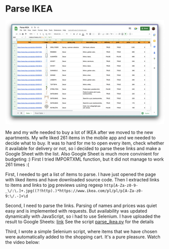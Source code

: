 # Parse IKEA

![](google_sheets_screenshot.png)

Me and my wife needed to buy a lot of IKEA after we moved to the new apartments. My wife liked 261 items in the mobile app and we needed to decide what to buy. It was to hard for me to open every item, check whether it available for delivery or not, so i decided to parse these links and make a Google Sheet with the list. Also Google Sheet is much more convinient for budgeting :)
First I tried IMPORTXML function, but it did not manage to work 261 times :(

First, I needed to get a list of items to parse. I have just opened the page with liked items and have downloaded source code. Then I extracted links to items and links to jpg previews using regexp 
`http[A-Za-z0-9-_\/:\.]+.jpg((?!http).)*https://www.ikea.com/pl/pl/p[A-Za-z0-9:\/.-]+\d`

Second, I need to parse the links. Parsing of names and prices was quiet easy and is implemented with requests. But availability was updated dynamically with JavaScript, so i had to use Selenium.
I have uploaded the result to Google Sheets: [link](https://docs.google.com/spreadsheets/d/1UO5RouV5ZEAuOiozP2RqQFXzm-VsiQ1gS3dRsNs3coc/edit?usp=sharing)
See the script [parse_ikea.py]() for the details

Third, I wrote a simple Selenium script, where items that we have chosen were automatically added to the shopping cart. It's a pure pleasure. Watch the video below:

